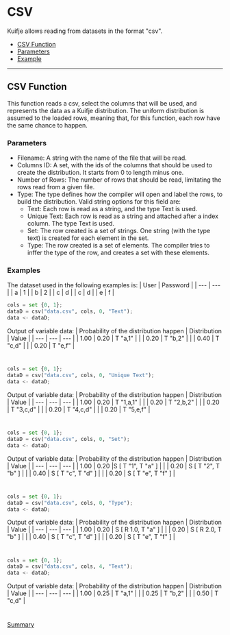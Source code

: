 # CSV

Kuifje allows reading from datasets in the format "csv".

- [CSV Function](#csv-function)
- [Parameters](#parameters)
- [Example](#examples)

---

## CSV Function

This function reads a csv, select the columns that will be used, and represents the data as a Kuifje distribution.
The uniform distribution is assumed to the loaded rows, meaning that, for this function, each row have the same chance to happen. 

### Parameters
- Filename: A string with the name of the file that will be read.
- Columns ID: A set, with the ids of the columns that should be used to create the distribution. It starts from 0 to length minus one.
- Number of Rows: The number of rows that should be read, limitating the rows read from a given file.
- Type: The type defines how the compiler will open and label the rows, to build the distribution. Valid string options for this field are:
  - Text: Each row is read as a string, and the type Text is used.
  - Unique Text:  Each row is read as a string and attached after a index column. 
  The type Text is used.
  - Set: The row created is a set of strings. 
  One string (with the type text) is created for each element in the set.
  - Type: The row created is a set of elements.
  The compiler tries to inffer the type of the row, and creates a set with these elements.
  
### Examples
The dataset used in the following examples is:
| User | Password |
| --- | --- |
| a | 1 |
| b | 2 |
| c | d |
| c | d |
| e | f |

```python
cols = set {0, 1};
dataD = csv("data.csv", cols, 0, "Text");
data <- dataD;
```

Output of variable data:
| Probability of the distribution happen | Distribution | Value | 
| --- | --- | --- |
| 1.00 | 0.20 | T "a,1" |
| | 0.20 | T "b,2" |
| | 0.40 | T "c,d" |
| | 0.20 | T "e,f" |

#

```python
cols = set {0, 1};
dataD = csv("data.csv", cols, 0, "Unique Text");
data <- dataD;
```

Output of variable data:
| Probability of the distribution happen | Distribution | Value | 
| --- | --- | --- |
| 1.00 | 0.20 | T "1,a,1" |
| | 0.20 | T "2,b,2" |
| | 0.20 | T "3,c,d" |
| | 0.20 | T "4,c,d" |
| | 0.20 | T "5,e,f" |

#

```python
cols = set {0, 1};
dataD = csv("data.csv", cols, 0, "Set");
data <- dataD;
```

Output of variable data:
| Probability of the distribution happen | Distribution | Value | 
| --- | --- | --- |
| 1.00 | 0.20 |S [ T "1", T "a" ] |
| | 0.20 | S [ T "2", T "b" ] |
| | 0.40 | S [ T "c", T "d" ] |
| | 0.20 | S [ T "e", T "f" ] |

#

```python
cols = set {0, 1};
dataD = csv("data.csv", cols, 0, "Type");
data <- dataD;
```

Output of variable data:
| Probability of the distribution happen | Distribution | Value | 
| --- | --- | --- |
| 1.00 | 0.20 | S [ R 1.0, T "a" ] |
| | 0.20 | S [ R 2.0, T "b" ] |
| | 0.40 | S [ T "c", T "d" ] |
| | 0.20 | S [ T "e", T "f" ] |

#

```python
cols = set {0, 1};
dataD = csv("data.csv", cols, 4, "Text");
data <- dataD;
```

Output of variable data:
| Probability of the distribution happen | Distribution | Value | 
| --- | --- | --- |
| 1.00 | 0.25 | T "a,1" |
| | 0.25 | T "b,2" |
| | 0.50 | T "c,d" |

#

[Summary](https://github.com/gleisonsdm/Kuifje-Documentation)
